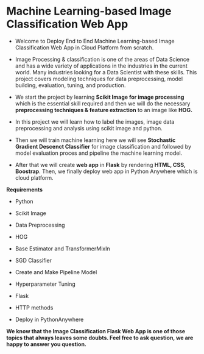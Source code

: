 # Machine Learning-based Image Classification Web App

* Welcome to Deploy End to End Machine Learning-based Image Classification Web App in Cloud Platform from scratch.

* Image Processing & classification is one of the areas of Data Science and has a wide variety of applications in the industries in the current world. Many industries looking for a Data Scientist with these skills. This project covers modeling techniques for data preprocessing, model building, evaluation, tuning, and production.

* We start the project by learning **Scikit Image for image processing** which is the essential skill required and then we will do the necessary **preprocessing techniques & feature extraction** to an image like **HOG.**

* In this project we will learn how to label the images, image data preprocessing and analysis using scikit image and python.

* Then we will train machine learning here we will see **Stochastic Gradient Descenct Classifier** for image classification and followed by model evaluation proces and pipeline the machine learning model.

* After that we will create **web app** in **Flask** by rendering **HTML, CSS, Boostrap**. Then, we finally deploy web app in Python Anywhere which is cloud platform.

**Requirements**

* Python

* Scikit Image

* Data Preprocessing

* HOG

* Base Estimator and TransformerMixIn

* SGD Classifier

* Create and Make Pipeline Model

* Hyperparameter Tuning

* Flask

* HTTP methods

* Deploy in PythonAnywhere

**We know that the Image Classification Flask Web App is one of those topics that always leaves some doubts. Feel free to ask question, we are happy to answer you question.**



